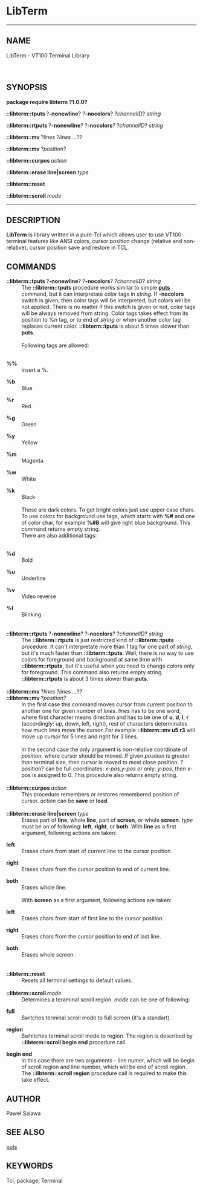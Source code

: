 <H1>LibTerm</H1>
<HR>
<H2>NAME</H2>
LibTerm - VT100 Terminal Library
<br><br><br>
<H2>SYNOPSIS</H2>

<P>
<B> package require libterm ?1.0.0?</B>
<P>
<B>::libterm::tputs </B>?<B>-nonewline</B>? ?<B>-nocolors</B>? ?<I>channelID</I>? <I>string</I>
<P>
<B>::libterm::rtputs </B>?<B>-nonewline</B>? ?<B>-nocolors</B>? ?<I>channelID</I>? <I>string</I>
<P>
<B>::libterm::mv </B>?<I>lines </I>?<I>lines ...</I>??
<P>
<B>::libterm::mv </B>?<I>position</I>?
<P>
<B>::libterm::curpos </B><I>action</I>
<P>
<B>::libterm::erase line|screen </B><I>type</I>
<P>
<B>::libterm::reset</B>
<P>
<B>::libterm::scroll </B><I>mode</I>
<P>

<HR>

<H2>DESCRIPTION</H2>

<P>

<B>LibTerm</B> is library written in a pure-Tcl which allows user to use VT100 terminal
features like ANSI colors, cursor position change (relative and non-relative),
cursor position save and restore in TCL.
<P>

<H2>COMMANDS</H2>

<DL COMPACT>
<DT><B>::libterm::tputs </B>?<B>-nonewline</B>? ?<B>-nocolors</B>? ?<I>channelID</I>? <I>string</I><DD>
The <B>::libterm::tputs</B> procedure works similar to simple <A HREF="http://www.tcl.tk/man/tcl8.4/TclCmd/puts.htm"><B>puts</B></A> command, but it
can interpretate color tags in <I>string</I>. If <B>-nocolors</B> switch is given, then
color tags will be interpreted, but colors will be not applied. There is no matter if this switch
is given or not, color tags will be always removed from string. Color tags takes effect from its position
to %n tag, or to end of <I>string</I> or when another color tag replaces current color. <B>::libterm::tputs</b>
is about 5 times slower than <B>puts</B>.<br>
<br>
Following tags are allowed:<br><br>

<P><DT><B>%%</B><DD>
Insert a %.<DT>
<P><DT><B>%b</B><DD>
Blue<DT>
<P><DT><B>%r</B><DD>
Red<DT>
<P><DT><B>%g</B><DD>
Green<DT>
<P><DT><B>%y</B><DD>
Yellow<DT>
<P><DT><B>%m</B><DD>
Magenta<DT>
<P><DT><B>%w</B><DD>
White<DT>
<P><DT><B>%k</B><DD>
Black<DT>
<br>
<DD>
These are dark colors. To get bright colors just use upper case chars.
To use colors for background use tags, which starts with <B>%#</B> and
one of color char, for example <B>%#B</B> will give light blue background.
This command returns empty string.<br>
There are also additional tags:<br><br>
<P><DT><B>%d</B><DD>
Bold<DT>
<P><DT><B>%u</B><DD>
Underline<DT>
<P><DT><B>%v</B><DD>
Video reverse<DT>
<P><DT><B>%l</B><DD>
Blinking<DT>
<br><br>


<DT><B>::libterm::rtputs </B>?<B>-nonewline</B>? ?<B>-nocolors</B>? ?<I>channelID</I>? <I>string</I><DD>
The  <B>::libterm::rtputs</B> is just restricted kind of <B>::libterm::tputs</B> procedure.
It can't interpretate more than 1 tag for one part of <I>string</I>, but it's much faster
than <B>::libterm::tputs</B>. Well, there is no way to use colors for foreground and background
at same time with <B>::libterm::rtputs</B>, but it's useful when you need to change colors only for
foreground. This command also returns empty string. <B>::libterm::rtputs</B> is about 3 times slower than <b>puts</b>.<br><br>

<DT><B>::libterm::mv </B>?<I>lines </I>?<I>lines ...</I>??<DD>
<DT><B>::libterm::mv </B>?<I>position</I>?<DD>
In the first case this command moves cursor from current position to another one for given number of <I>lines</I>.
<I>lines</I> has to be one word, where first character means direction and has to be one of
<B>u</B>, <B>d</B>, <B>l</B>, <B>r</B> (accordingly: up, down, left, right), rest of characters determinates
how much lines move the cursor. For example <B>::libterm::mv u5 r3</B> will move up cursor for 5 lines
and right for 3 lines.<br>
<br>
In the second case the only argument is non-relative coordinate of <I>position</I>, where cursor should be moved.
If given <I>position</I> is greater than terminal size, then cursor is moved to most close position.
?position? can be full coordinates: <I>x-pos,y-pos</I> or only: <I>y-pos</I>, then x-pos is assigned to 0.
This procedure also returns empty string.<br><br>
<DT><B>::libterm::curpos </B><I>action</I><DD>
This procedure remembers or restores remembered position of cursor. <I>action</I> can be <B>save</B> or <B>load</B>.
<BR><BR>

<DT><B>::libterm::erase line|screen </B><I>type</I><DD>
Erases part of <B>line</B>, whole <B>line</B>, part of <B>screen</B>, or whole <B>screen</B>. <I>type</I> must be
on of following: <B>left</B>, <B>right</B>, or <B>both</B>. With <B>line</B> as a first argument, following
actions are taken:<BR>
<P><DT><B>left</B><DD>
Erases chars from start of current line to the cursor position.<DT>
<P><DT><B>right</B><DD>
Erases chars from the cursor position to end of current line.<DT>
<P><DT><B>both</B><DD>
Erases whole line.<DT>
<BR>
<DD>
With <B>screen</B> as a first argument, following actions are taken:<BR>
<P><DT><B>left</B><DD>
Erases chars from start of first line to the cursor position.<DT>
<P><DT><B>right</B><DD>
Erases chars from the cursor position to end of last line.<DT>
<P><DT><B>both</B><DD>
Erases whole screen.<DT>
<BR><BR>

<DT><B>::libterm::reset</B><DD>
Resets all terminal settings to default values.
<BR><BR>

<DT><B>::libterm::scroll </B><I>mode</I><DD>
Determines a teraminal scroll region. <I>mode</I> can be one of following:<br>
<P><DT><B>full</B><DD>
Switches terminal scroll mode to full screen (it's a standart).<DT>
<P><DT><B>region</B><DD>
Swhitches terminal scroll mode to region. The region is described by <B>::libterm::scroll begin end</B>
procedure call.<DT>
<P><DT><B>begin end</B><DD>
In this case there are two arguments - line numer, which will be begin of scroll
region and line number, which will be end of scroll region. The <B>::libterm::scroll region</B>
procedure call is required to make this take effect.<DT>

<P>
</DL>
<H2>AUTHOR</H2>

Paweł Salawa
<P>
<H2>SEE ALSO</H2>

<A HREF="http://www.tcl.tk/man/tcl8.4/TclCmd/puts.htm">puts</A>
<P>
<H2>KEYWORDS</H2>

Tcl, package, Terminal

